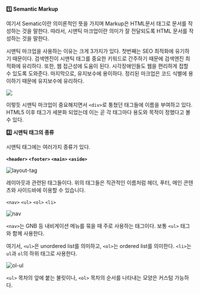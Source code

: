 **1️⃣ Semantic Markup**

여기서 Sematic이란 의미론적인 뜻을 가지며 Markup은 HTML문서 태그로 문서를 작성하는 것을 말한다. 따라서, 시맨틱 마크업이란 의미가 잘 전달되도록 HTML 문서를 작성하는 것을 말한다.

시맨틱 마크업을 사용하는 이유는 크게 3가지가 있다. 첫번째는 SEO 최적화에 유기하기 때문이다. 검색엔진이 시맨틱 태그를 중요한 키워드로 간주하기 때문에 검색엔진 최적화에 유리하다. 또한, 웹 접근성에 도움이 된다. 시각장애인들도 웹을 편리하게 접할 수 있도록 도와준다. 마지막으로, 유지보수에 용이하다. 정리된 마크업은 코드 식별에 용이하기 때문에 유지보수에 유리하다.

![](https://github.com/user-attachments/assets/556a34f0-65e6-43da-81ae-f60b58d7e260)

이렇듯 시맨틱 마크업이 중요해지면서 `<div>`로 퉁쳤던 태그들에 이름을 부여하고 있다. HTML5 이후 태그가 세분화 되었는데 이는 곧 각 태그마다 용도와 목적이 정했다고 볼 수 있다.

**2️⃣ 시맨틱 태그의 종류**

시맨틱 태그에는 여러가지 종류가 있다.

**`<header>` `<footer>` `<main>` `<aside>`**

![layout-tag](https://github.com/user-attachments/assets/cac8e470-1a14-41d8-9482-0036a6aaf276)

레이아웃과 관련된 태그들이다. 위의 태그들은 직관적인 이름처럼 헤더, 푸터, 메인 콘텐츠와
사이드바에 이용할 수 있습니다.

`<nav>` `<ul>` `<ol>` `<li>`

![nav](https://github.com/user-attachments/assets/cf6cc19f-0225-4bc7-aedd-581012e37e9e)

`<nav>`는 GNB 등 내비게이션 메뉴를 묶을 때 주로 사용하는 태그이다. 보통 `<ul>` 태그와 함께 사용한다.

여기서, `<ul>`은 unordered list를 의미하고, `<ol>`는 ordered list를 의미한다. `<li>`는 `ul`과 `ol`의 하위 태그로 사용한다.

![ol-ul](https://github.com/user-attachments/assets/39b240cb-51c8-42de-8db5-864a61e4016c)

`<ul>` 목차의 앞에 붙는 불릿이나, `<ol>` 목차의 순서를 나타내는 모양은 커스텀 가능하다.
